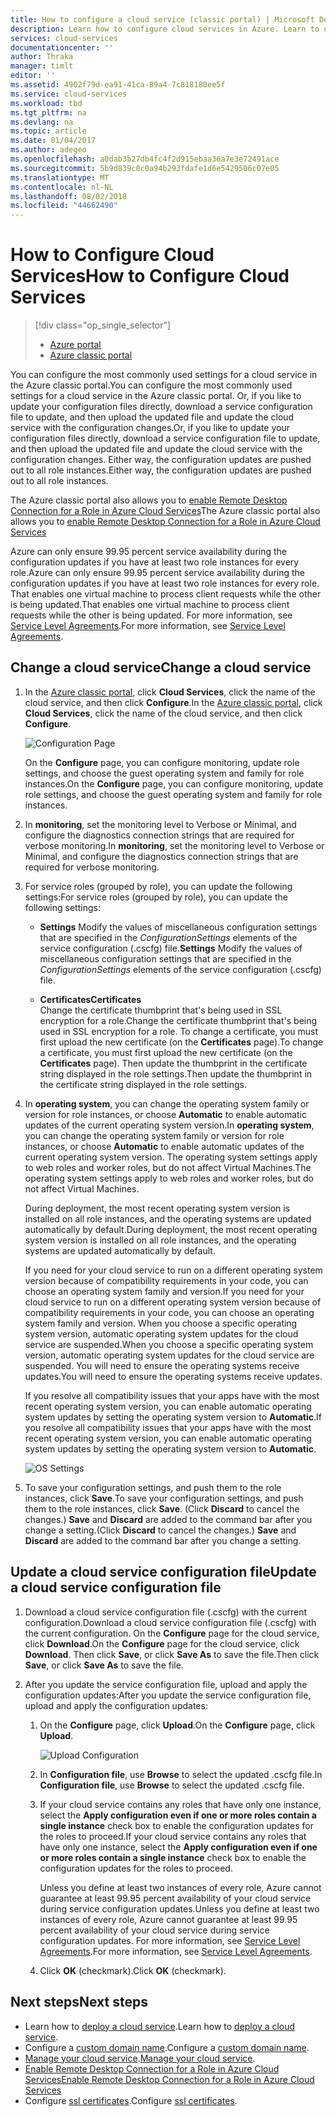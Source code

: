 ```yaml
---
title: How to configure a cloud service (classic portal) | Microsoft Docs
description: Learn how to configure cloud services in Azure. Learn to update the cloud service configuration and configure remote access to role instances.
services: cloud-services
documentationcenter: ''
author: Thraka
manager: timlt
editor: ''
ms.assetid: 4902f79d-ea91-41ca-89a4-7c818180ee5f
ms.service: cloud-services
ms.workload: tbd
ms.tgt_pltfrm: na
ms.devlang: na
ms.topic: article
ms.date: 01/04/2017
ms.author: adegeo
ms.openlocfilehash: a0dab3b27db4fc4f2d915ebaa36a7e3e72491ace
ms.sourcegitcommit: 5b9d839c0c0a94b293fdafe1d6e5429506c07e05
ms.translationtype: MT
ms.contentlocale: nl-NL
ms.lasthandoff: 08/02/2018
ms.locfileid: "44662490"
---
```

# <a name="how-to-configure-cloud-services"></a><span data-ttu-id="0136b-104">How to Configure Cloud Services</span><span class="sxs-lookup"><span data-stu-id="0136b-104">How to Configure Cloud Services</span></span>
> [!div class="op_single_selector"]
> * [Azure portal](cloud-services-how-to-configure-portal.md)
> * [Azure classic portal](cloud-services-how-to-configure.md)
> 
> 

<span data-ttu-id="0136b-107">You can configure the most commonly used settings for a cloud service in the Azure classic portal.</span><span class="sxs-lookup"><span data-stu-id="0136b-107">You can configure the most commonly used settings for a cloud service in the Azure classic portal.</span></span> <span data-ttu-id="0136b-108">Or, if you like to update your configuration files directly, download a service configuration file to update, and then upload the updated file and update the cloud service with the configuration changes.</span><span class="sxs-lookup"><span data-stu-id="0136b-108">Or, if you like to update your configuration files directly, download a service configuration file to update, and then upload the updated file and update the cloud service with the configuration changes.</span></span> <span data-ttu-id="0136b-109">Either way, the configuration updates are pushed out to all role instances.</span><span class="sxs-lookup"><span data-stu-id="0136b-109">Either way, the configuration updates are pushed out to all role instances.</span></span>

<span data-ttu-id="0136b-110">The Azure classic portal also allows you to [enable Remote Desktop Connection for a Role in Azure Cloud Services](cloud-services-role-enable-remote-desktop.md)</span><span class="sxs-lookup"><span data-stu-id="0136b-110">The Azure classic portal also allows you to [enable Remote Desktop Connection for a Role in Azure Cloud Services](cloud-services-role-enable-remote-desktop.md)</span></span>

<span data-ttu-id="0136b-111">Azure can only ensure 99.95 percent service availability during the configuration updates if you have at least two role instances for every role.</span><span class="sxs-lookup"><span data-stu-id="0136b-111">Azure can only ensure 99.95 percent service availability during the configuration updates if you have at least two role instances for every role.</span></span> <span data-ttu-id="0136b-112">That enables one virtual machine to process client requests while the other is being updated.</span><span class="sxs-lookup"><span data-stu-id="0136b-112">That enables one virtual machine to process client requests while the other is being updated.</span></span> <span data-ttu-id="0136b-113">For more information, see [Service Level Agreements](https://azure.microsoft.com/support/legal/sla/).</span><span class="sxs-lookup"><span data-stu-id="0136b-113">For more information, see [Service Level Agreements](https://azure.microsoft.com/support/legal/sla/).</span></span>

## <a name="change-a-cloud-service"></a><span data-ttu-id="0136b-114">Change a cloud service</span><span class="sxs-lookup"><span data-stu-id="0136b-114">Change a cloud service</span></span>
1. <span data-ttu-id="0136b-115">In the [Azure classic portal](http://manage.windowsazure.com/), click **Cloud Services**, click the name of the cloud service, and then click **Configure**.</span><span class="sxs-lookup"><span data-stu-id="0136b-115">In the [Azure classic portal](http://manage.windowsazure.com/), click **Cloud Services**, click the name of the cloud service, and then click **Configure**.</span></span>
   
    ![Configuration Page](https://docstestmedia1.blob.core.windows.net/azure-media/articles/cloud-services/media/cloud-services-how-to-configure/CloudServices_ConfigurePage1.png)
   
    <span data-ttu-id="0136b-117">On the **Configure** page, you can configure monitoring, update role settings, and choose the guest operating system and family for role instances.</span><span class="sxs-lookup"><span data-stu-id="0136b-117">On the **Configure** page, you can configure monitoring, update role settings, and choose the guest operating system and family for role instances.</span></span> 
2. <span data-ttu-id="0136b-118">In **monitoring**, set the monitoring level to Verbose or Minimal, and configure the diagnostics connection strings that are required for verbose monitoring.</span><span class="sxs-lookup"><span data-stu-id="0136b-118">In **monitoring**, set the monitoring level to Verbose or Minimal, and configure the diagnostics connection strings that are required for verbose monitoring.</span></span>
3. <span data-ttu-id="0136b-119">For service roles (grouped by role), you can update the following settings:</span><span class="sxs-lookup"><span data-stu-id="0136b-119">For service roles (grouped by role), you can update the following settings:</span></span>
   
    * <span data-ttu-id="0136b-120">**Settings** Modify the values of miscellaneous configuration settings that are specified in the *ConfigurationSettings* elements of the service configuration (.cscfg) file.</span><span class="sxs-lookup"><span data-stu-id="0136b-120">**Settings** Modify the values of miscellaneous configuration settings that are specified in the *ConfigurationSettings* elements of the service configuration (.cscfg) file.</span></span>

    * <span data-ttu-id="0136b-121">**Certificates**</span><span class="sxs-lookup"><span data-stu-id="0136b-121">**Certificates**</span></span>  
        <span data-ttu-id="0136b-122">Change the certificate thumbprint that's being used in SSL encryption for a role.</span><span class="sxs-lookup"><span data-stu-id="0136b-122">Change the certificate thumbprint that's being used in SSL encryption for a role.</span></span> <span data-ttu-id="0136b-123">To change a certificate, you must first upload the new certificate (on the **Certificates** page).</span><span class="sxs-lookup"><span data-stu-id="0136b-123">To change a certificate, you must first upload the new certificate (on the **Certificates** page).</span></span> <span data-ttu-id="0136b-124">Then update the thumbprint in the certificate string displayed in the role settings.</span><span class="sxs-lookup"><span data-stu-id="0136b-124">Then update the thumbprint in the certificate string displayed in the role settings.</span></span>
4. <span data-ttu-id="0136b-125">In **operating system**, you can change the operating system family or version for role instances, or choose **Automatic** to enable automatic updates of the current operating system version.</span><span class="sxs-lookup"><span data-stu-id="0136b-125">In **operating system**, you can change the operating system family or version for role instances, or choose **Automatic** to enable automatic updates of the current operating system version.</span></span> <span data-ttu-id="0136b-126">The operating system settings apply to web roles and worker roles, but do not affect Virtual Machines.</span><span class="sxs-lookup"><span data-stu-id="0136b-126">The operating system settings apply to web roles and worker roles, but do not affect Virtual Machines.</span></span>
   
    <span data-ttu-id="0136b-127">During deployment, the most recent operating system version is installed on all role instances, and the operating systems are updated automatically by default.</span><span class="sxs-lookup"><span data-stu-id="0136b-127">During deployment, the most recent operating system version is installed on all role instances, and the operating systems are updated automatically by default.</span></span> 
   
    <span data-ttu-id="0136b-128">If you need for your cloud service to run on a different operating system version because of compatibility requirements in your code, you can choose an operating system family and version.</span><span class="sxs-lookup"><span data-stu-id="0136b-128">If you need for your cloud service to run on a different operating system version because of compatibility requirements in your code, you can choose an operating system family and version.</span></span> <span data-ttu-id="0136b-129">When you choose a specific operating system version, automatic operating system updates for the cloud service are suspended.</span><span class="sxs-lookup"><span data-stu-id="0136b-129">When you choose a specific operating system version, automatic operating system updates for the cloud service are suspended.</span></span> <span data-ttu-id="0136b-130">You will need to ensure the operating systems receive updates.</span><span class="sxs-lookup"><span data-stu-id="0136b-130">You will need to ensure the operating systems receive updates.</span></span>
   
    <span data-ttu-id="0136b-131">If you resolve all compatibility issues that your apps have with the most recent operating system version, you can enable automatic operating system updates by setting the operating system version to **Automatic**.</span><span class="sxs-lookup"><span data-stu-id="0136b-131">If you resolve all compatibility issues that your apps have with the most recent operating system version, you can enable automatic operating system updates by setting the operating system version to **Automatic**.</span></span> 
   
    ![OS Settings](https://docstestmedia1.blob.core.windows.net/azure-media/articles/cloud-services/media/cloud-services-how-to-configure/CloudServices_ConfigurePage_OSSettings.png)
5. <span data-ttu-id="0136b-133">To save your configuration settings, and push them to the role instances, click **Save**.</span><span class="sxs-lookup"><span data-stu-id="0136b-133">To save your configuration settings, and push them to the role instances, click **Save**.</span></span> <span data-ttu-id="0136b-134">(Click **Discard** to cancel the changes.) **Save** and **Discard** are added to the command bar after you change a setting.</span><span class="sxs-lookup"><span data-stu-id="0136b-134">(Click **Discard** to cancel the changes.) **Save** and **Discard** are added to the command bar after you change a setting.</span></span>

## <a name="update-a-cloud-service-configuration-file"></a><span data-ttu-id="0136b-135">Update a cloud service configuration file</span><span class="sxs-lookup"><span data-stu-id="0136b-135">Update a cloud service configuration file</span></span>
1. <span data-ttu-id="0136b-136">Download a cloud service configuration file (.cscfg) with the current configuration.</span><span class="sxs-lookup"><span data-stu-id="0136b-136">Download a cloud service configuration file (.cscfg) with the current configuration.</span></span> <span data-ttu-id="0136b-137">On the **Configure** page for the cloud service, click **Download**.</span><span class="sxs-lookup"><span data-stu-id="0136b-137">On the **Configure** page for the cloud service, click **Download**.</span></span> <span data-ttu-id="0136b-138">Then click **Save**, or click **Save As** to save the file.</span><span class="sxs-lookup"><span data-stu-id="0136b-138">Then click **Save**, or click **Save As** to save the file.</span></span>
2. <span data-ttu-id="0136b-139">After you update the service configuration file, upload and apply the configuration updates:</span><span class="sxs-lookup"><span data-stu-id="0136b-139">After you update the service configuration file, upload and apply the configuration updates:</span></span>
   
   1. <span data-ttu-id="0136b-140">On the **Configure** page, click **Upload**.</span><span class="sxs-lookup"><span data-stu-id="0136b-140">On the **Configure** page, click **Upload**.</span></span>
      
       ![Upload Configuration](https://docstestmedia1.blob.core.windows.net/azure-media/articles/cloud-services/media/cloud-services-how-to-configure/CloudServices_UploadConfigFile.png)
   2. <span data-ttu-id="0136b-142">In **Configuration file**, use **Browse** to select the updated .cscfg file.</span><span class="sxs-lookup"><span data-stu-id="0136b-142">In **Configuration file**, use **Browse** to select the updated .cscfg file.</span></span>
   3. <span data-ttu-id="0136b-143">If your cloud service contains any roles that have only one instance, select the **Apply configuration even if one or more roles contain a single instance** check box to enable the configuration updates for the roles to proceed.</span><span class="sxs-lookup"><span data-stu-id="0136b-143">If your cloud service contains any roles that have only one instance, select the **Apply configuration even if one or more roles contain a single instance** check box to enable the configuration updates for the roles to proceed.</span></span>
      
       <span data-ttu-id="0136b-144">Unless you define at least two instances of every role, Azure cannot guarantee at least 99.95 percent availability of your cloud service during service configuration updates.</span><span class="sxs-lookup"><span data-stu-id="0136b-144">Unless you define at least two instances of every role, Azure cannot guarantee at least 99.95 percent availability of your cloud service during service configuration updates.</span></span> <span data-ttu-id="0136b-145">For more information, see [Service Level Agreements](https://azure.microsoft.com/support/legal/sla/).</span><span class="sxs-lookup"><span data-stu-id="0136b-145">For more information, see [Service Level Agreements](https://azure.microsoft.com/support/legal/sla/).</span></span>
   4. <span data-ttu-id="0136b-146">Click **OK** (checkmark).</span><span class="sxs-lookup"><span data-stu-id="0136b-146">Click **OK** (checkmark).</span></span> 

## <a name="next-steps"></a><span data-ttu-id="0136b-147">Next steps</span><span class="sxs-lookup"><span data-stu-id="0136b-147">Next steps</span></span>
* <span data-ttu-id="0136b-148">Learn how to [deploy a cloud service](cloud-services-how-to-create-deploy.md).</span><span class="sxs-lookup"><span data-stu-id="0136b-148">Learn how to [deploy a cloud service](cloud-services-how-to-create-deploy.md).</span></span>
* <span data-ttu-id="0136b-149">Configure a [custom domain name](cloud-services-custom-domain-name.md).</span><span class="sxs-lookup"><span data-stu-id="0136b-149">Configure a [custom domain name](cloud-services-custom-domain-name.md).</span></span>
* <span data-ttu-id="0136b-150">[Manage your cloud service](cloud-services-how-to-manage.md).</span><span class="sxs-lookup"><span data-stu-id="0136b-150">[Manage your cloud service](cloud-services-how-to-manage.md).</span></span>
* [<span data-ttu-id="0136b-151">Enable Remote Desktop Connection for a Role in Azure Cloud Services</span><span class="sxs-lookup"><span data-stu-id="0136b-151">Enable Remote Desktop Connection for a Role in Azure Cloud Services</span></span>](cloud-services-role-enable-remote-desktop.md)
* <span data-ttu-id="0136b-152">Configure [ssl certificates](cloud-services-configure-ssl-certificate.md).</span><span class="sxs-lookup"><span data-stu-id="0136b-152">Configure [ssl certificates](cloud-services-configure-ssl-certificate.md).</span></span>





